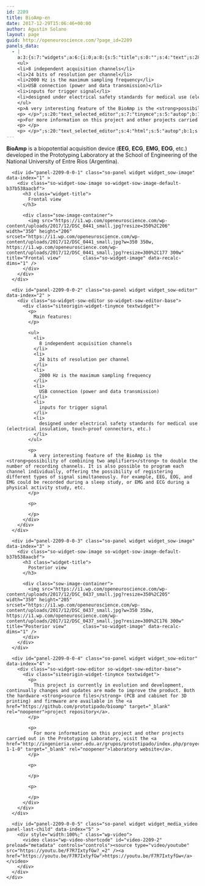 ```yaml
---
id: 2209
title: BioAmp-en
date: 2017-12-29T15:06:46+00:00
author: Agustín Solano
layout: page
guid: http://openeuroscience.com/?page_id=2209
panels_data:
  - |
    a:3:{s:7:"widgets";a:6:{i:0;a:8:{s:5:"title";s:0:"";s:4:"text";s:285:"<p><strong>BioAmp</strong> is a biopotential acquisition device (<strong>EEG</strong>, <strong>ECG</strong>, <strong>EMG</strong>, <strong>EOG</strong>, etc.) developed in the Prototyping Laboratory at the School of Engineering of the National University of Entre Rios (Argentina).</p>";s:20:"text_selected_editor";s:4:"html";s:5:"autop";b:1;s:12:"_sow_form_id";s:13:"5a46388a56a6c";s:19:"_sow_form_timestamp";s:13:"1514554902934";s:48:"wpfront-user-role-editor-widget-permissions-data";a:1:{s:4:"type";i:1;}s:11:"panels_info";a:7:{s:5:"class";s:31:"SiteOrigin_Widget_Editor_Widget";s:3:"raw";b:0;s:4:"grid";i:0;s:4:"cell";i:0;s:2:"id";i:0;s:9:"widget_id";s:36:"6ab69bc9-cc00-4931-b9a3-81573a0a57e0";s:5:"style";a:1:{s:18:"background_display";s:4:"tile";}}}i:1;a:15:{s:5:"image";i:2199;s:14:"image_fallback";s:0:"";s:4:"size";s:4:"full";s:5:"align";s:6:"center";s:5:"title";s:12:"Frontal view";s:14:"title_position";s:5:"above";s:3:"alt";s:0:"";s:3:"url";s:0:"";s:5:"bound";b:1;s:12:"_sow_form_id";s:13:"5a4644e1141ca";s:19:"_sow_form_timestamp";s:13:"1514556157340";s:10:"new_window";b:0;s:10:"full_width";b:0;s:48:"wpfront-user-role-editor-widget-permissions-data";a:1:{s:4:"type";i:1;}s:11:"panels_info";a:7:{s:5:"class";s:30:"SiteOrigin_Widget_Image_Widget";s:3:"raw";b:0;s:4:"grid";i:0;s:4:"cell";i:0;s:2:"id";i:1;s:9:"widget_id";s:36:"dfb88363-8f52-4c58-adea-71bc2a739749";s:5:"style";a:1:{s:18:"background_display";s:4:"tile";}}}i:2;a:8:{s:5:"title";s:0:"";s:4:"text";s:812:"<p>Main features:</p>
    <ul>
    <li>8 independent acquisition channels</li>
    <li>24 bits of resolution per channel</li>
    <li>2000 Hz is the maximum sampling frequency</li>
    <li>USB connection (power and data transmission)</li>
    <li>inputs for trigger signal</li>
    <li>designed under electrical safety standards for medical use (electrical insulation, touch-proof connectors, etc.)</li>
    </ul>
    <p>A very interesting feature of the BioAmp is the <strong>possibility of combining two amplifiers</strong> to double the number of recording channels. It is also possible to program each channel individually, offering the possibility of registering different types of signal simultaneously. For example, EEG, EOG, and EMG could be recorded during a sleep study, or EMG and ECG during a physical activity study, etc.</p>
    <p> </p>";s:20:"text_selected_editor";s:7:"tinymce";s:5:"autop";b:1;s:12:"_sow_form_id";s:13:"5a4638c1b65e5";s:19:"_sow_form_timestamp";s:13:"1514556193292";s:48:"wpfront-user-role-editor-widget-permissions-data";a:1:{s:4:"type";i:1;}s:11:"panels_info";a:7:{s:5:"class";s:31:"SiteOrigin_Widget_Editor_Widget";s:3:"raw";b:0;s:4:"grid";i:0;s:4:"cell";i:0;s:2:"id";i:2;s:9:"widget_id";s:36:"34871497-dfc0-45d4-a57a-739a7366fbc5";s:5:"style";a:1:{s:18:"background_display";s:4:"tile";}}}i:3;a:15:{s:5:"image";i:2202;s:14:"image_fallback";s:0:"";s:4:"size";s:4:"full";s:5:"align";s:6:"center";s:5:"title";s:14:"Posterior view";s:14:"title_position";s:5:"above";s:3:"alt";s:0:"";s:3:"url";s:0:"";s:5:"bound";b:1;s:12:"_sow_form_id";s:13:"5a46454b5b533";s:19:"_sow_form_timestamp";s:13:"1514556392359";s:10:"new_window";b:0;s:10:"full_width";b:0;s:48:"wpfront-user-role-editor-widget-permissions-data";a:1:{s:4:"type";i:1;}s:11:"panels_info";a:7:{s:5:"class";s:30:"SiteOrigin_Widget_Image_Widget";s:3:"raw";b:0;s:4:"grid";i:0;s:4:"cell";i:0;s:2:"id";i:3;s:9:"widget_id";s:36:"1651afdd-f0c5-40f1-812a-33be765df637";s:5:"style";a:1:{s:18:"background_display";s:4:"tile";}}}i:4;a:8:{s:5:"title";s:0:"";s:4:"text";s:631:"<p>This project is currently in evolution and development, continually changes and updates are made to improve the product. Both the hardware <strong>source files</strong> (PCB and cabinet for 3D printing) and firmware are available in the <a href="https://github.com/prototipado/bioamp" target="_blank" rel="noopener">project repository</a>.</p>
    <p>For more information on this project and other projects carried out in the Prototyping Laboratory, visit the <a href="http://ingenieria.uner.edu.ar/grupos/prototipado/index.php/proyectos#release-1-1-0" target="_blank" rel="noopener">laboratory website</a>. </p>
    <p> </p>
    <p> </p>";s:20:"text_selected_editor";s:4:"html";s:5:"autop";b:1;s:12:"_sow_form_id";s:13:"5a46419c9ec76";s:19:"_sow_form_timestamp";s:13:"1514556377683";s:48:"wpfront-user-role-editor-widget-permissions-data";a:1:{s:4:"type";i:1;}s:11:"panels_info";a:7:{s:5:"class";s:31:"SiteOrigin_Widget_Editor_Widget";s:3:"raw";b:0;s:4:"grid";i:0;s:4:"cell";i:0;s:2:"id";i:4;s:9:"widget_id";s:36:"8ad406e0-1c2e-4211-91e8-fbedfce0c335";s:5:"style";a:1:{s:18:"background_display";s:4:"tile";}}}i:5;a:13:{s:13:"attachment_id";i:0;s:3:"url";s:28:"https://youtu.be/F7R7IxtyfGw";s:5:"title";s:0:"";s:7:"preload";s:8:"metadata";s:4:"loop";b:0;s:7:"content";s:0:"";s:3:"mp4";s:0:"";s:3:"m4v";s:0:"";s:4:"webm";s:0:"";s:3:"ogv";s:0:"";s:3:"flv";s:0:"";s:48:"wpfront-user-role-editor-widget-permissions-data";a:1:{s:4:"type";i:1;}s:11:"panels_info";a:7:{s:5:"class";s:21:"WP_Widget_Media_Video";s:3:"raw";b:0;s:4:"grid";i:0;s:4:"cell";i:0;s:2:"id";i:5;s:9:"widget_id";s:36:"f4748209-dda9-4bc2-a160-b02a6e69a481";s:5:"style";a:1:{s:18:"background_display";s:4:"tile";}}}}s:5:"grids";a:1:{i:0;a:2:{s:5:"cells";i:1;s:5:"style";a:0:{}}}s:10:"grid_cells";a:1:{i:0;a:4:{s:4:"grid";i:0;s:5:"index";i:0;s:6:"weight";i:1;s:5:"style";a:0:{}}}}
---
```

<div id="pl-2209"  class="panel-layout" >
  <div id="pg-2209-0"  class="panel-grid panel-no-style" >
    <div id="pgc-2209-0-0"  class="panel-grid-cell" >
      <div id="panel-2209-0-0-0" class="so-panel widget widget_sow-editor panel-first-child" data-index="0" >
        <div class="so-widget-sow-editor so-widget-sow-editor-base">
          <div class="siteorigin-widget-tinymce textwidget">
            <p>
              <strong>BioAmp</strong> is a biopotential acquisition device (<strong>EEG</strong>, <strong>ECG</strong>, <strong>EMG</strong>, <strong>EOG</strong>, etc.) developed in the Prototyping Laboratory at the School of Engineering of the National University of Entre Rios (Argentina).
            </p>
          </div>
        </div>
      </div>
      
      <div id="panel-2209-0-0-1" class="so-panel widget widget_sow-image" data-index="1" >
        <div class="so-widget-sow-image so-widget-sow-image-default-b37b538aacbf">
          <h3 class="widget-title">
            Frontal view
          </h3>
          
          <div class="sow-image-container">
            <img src="https://i1.wp.com/openeuroscience.com/wp-content/uploads/2017/12/DSC_0441_small.jpg?resize=350%2C206" width="350" height="206" srcset="https://i1.wp.com/openeuroscience.com/wp-content/uploads/2017/12/DSC_0441_small.jpg?w=350 350w, https://i1.wp.com/openeuroscience.com/wp-content/uploads/2017/12/DSC_0441_small.jpg?resize=300%2C177 300w" title="Frontal view" 		class="so-widget-image" data-recalc-dims="1" />
          </div>
        </div>
      </div>
      
      <div id="panel-2209-0-0-2" class="so-panel widget widget_sow-editor" data-index="2" >
        <div class="so-widget-sow-editor so-widget-sow-editor-base">
          <div class="siteorigin-widget-tinymce textwidget">
            <p>
              Main features:
            </p>
            
            <ul>
              <li>
                8 independent acquisition channels
              </li>
              <li>
                24 bits of resolution per channel
              </li>
              <li>
                2000 Hz is the maximum sampling frequency
              </li>
              <li>
                USB connection (power and data transmission)
              </li>
              <li>
                inputs for trigger signal
              </li>
              <li>
                designed under electrical safety standards for medical use (electrical insulation, touch-proof connectors, etc.)
              </li>
            </ul>
            
            <p>
              A very interesting feature of the BioAmp is the <strong>possibility of combining two amplifiers</strong> to double the number of recording channels. It is also possible to program each channel individually, offering the possibility of registering different types of signal simultaneously. For example, EEG, EOG, and EMG could be recorded during a sleep study, or EMG and ECG during a physical activity study, etc.
            </p>
            
            <p>
               
            </p>
          </div>
        </div>
      </div>
      
      <div id="panel-2209-0-0-3" class="so-panel widget widget_sow-image" data-index="3" >
        <div class="so-widget-sow-image so-widget-sow-image-default-b37b538aacbf">
          <h3 class="widget-title">
            Posterior view
          </h3>
          
          <div class="sow-image-container">
            <img src="https://i1.wp.com/openeuroscience.com/wp-content/uploads/2017/12/DSC_0437_small.jpg?resize=350%2C205" width="350" height="205" srcset="https://i1.wp.com/openeuroscience.com/wp-content/uploads/2017/12/DSC_0437_small.jpg?w=350 350w, https://i1.wp.com/openeuroscience.com/wp-content/uploads/2017/12/DSC_0437_small.jpg?resize=300%2C176 300w" title="Posterior view" 		class="so-widget-image" data-recalc-dims="1" />
          </div>
        </div>
      </div>
      
      <div id="panel-2209-0-0-4" class="so-panel widget widget_sow-editor" data-index="4" >
        <div class="so-widget-sow-editor so-widget-sow-editor-base">
          <div class="siteorigin-widget-tinymce textwidget">
            <p>
              This project is currently in evolution and development, continually changes and updates are made to improve the product. Both the hardware <strong>source files</strong> (PCB and cabinet for 3D printing) and firmware are available in the <a href="https://github.com/prototipado/bioamp" target="_blank" rel="noopener">project repository</a>.
            </p>
            
            <p>
              For more information on this project and other projects carried out in the Prototyping Laboratory, visit the <a href="http://ingenieria.uner.edu.ar/grupos/prototipado/index.php/proyectos#release-1-1-0" target="_blank" rel="noopener">laboratory website</a>.
            </p>
            
            <p>
               
            </p>
            
            <p>
               
            </p>
          </div>
        </div>
      </div>
      
      <div id="panel-2209-0-0-5" class="so-panel widget widget_media_video panel-last-child" data-index="5" >
        <div style="width:100%;" class="wp-video">
          <video class="wp-video-shortcode" id="video-2209-2" preload="metadata" controls="controls"><source type="video/youtube" src="https://youtu.be/F7R7IxtyfGw?_=2" /><a href="https://youtu.be/F7R7IxtyfGw">https://youtu.be/F7R7IxtyfGw</a></video>
        </div>
      </div>
    </div>
  </div>
</div>